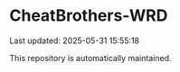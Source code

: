 # CheatBrothers-WRD

Last updated: 2025-05-31 15:55:18

This repository is automatically maintained.
